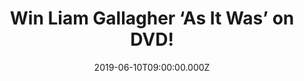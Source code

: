 ---
campaign-uuid: "c-0d4bbcb7-9a30-4395-ae9f-50f1c5072ceb"
type: "Competition"
category: "Entertainment"
date: "2019-06-10T09:00:00.000Z"
end-date: "2019-07-10T23:59:00.000Z"
disable-form: false
is_promoted: false
has_entry_page: true
title: "Win Liam Gallagher ‘As It Was’ on DVD!"
competition-description: "<p>Liam Gallagher brand new movie tells the honest and emotional\
  \ story of how one of the most electrifying rock ’n' roll frontmen went from the\
  \ dizzying heights of his champagne supernova years in Oasis to living on the edge,\
  \ ostracised and lost in the musical wilderness of booze, notoriety and bitter legal\
  \ battles.</p>\n<p>Click below for a chance to win.</p>\n"
hero-header: "Win Liam Gallagher ‘As It Was’ on DVD!"
terms-confirmation: "N/A"
banner-img: "https://assets.expresslyapp.com/asset-e5980f78-fa85-421c-9e95-d9a34aa81153.jpg"
logo-left-href: "aaa.nme.com"
logo-left-image: "https://assets.expresslyapp.com/asset-5a650bea-3e66-48e7-bf13-f2d2ee7c1cdb.jpg"
logo-left-title: "NME AAA"
bg-image-hero: "https://assets.expresslyapp.com/asset-676aae80-8e20-42c3-a0ea-72f6e1a7d271.jpg"
bg-image-first: "https://assets.expresslyapp.com/asset-0ba8faf6-af7a-4107-871b-29b2bfa3d50b.jpg"
section1-content: "<p>As It Was tells the honest and emotional story of how one of\
  \ the most electrifying rock ’n' roll frontmen went from the dizzying heights of\
  \ his champagne supernova years in Oasis to living on the edge, ostracised and lost\
  \ in the musical wilderness of booze, notoriety and bitter legal battles.</p>\n\
  <p>Starting again alone, stripped bare and with nowhere to hide, Liam risks everything\
  \ to make the greatest rock’n’roll comeback of all time.\nDirectors Charlie Lightening\
  \ and Gavin Fitzgerald invite us backstage for a no-holds-barred look at the life\
  \ of one of the most talked-about and charismatic artists of his generation.</p>\n\
  <p>Enter the form below for a chance to win and it could be yours!</p>\n"
entry-title: "Win Liam Gallagher ‘As It Was’ on DVD!"
entry-content: "<p>Enter the draw to win Liam Gallagher ‘As It Was’ on DVD  by completing\
  \ the form below before 23:59 on the 10th  of July  2019.</p>\n"
has-winner: false
prize-description: "Win Liam Gallagher ‘As It Was’ on DVD."
special-conditions: "Multiple entries are allowed up to one every day.\r\nThis competition\
  \ is also available on: http://club.expressly.io/competitons/liam-gallagher-as-it-was-dvd"
country-restrictions:
- "GB"
---